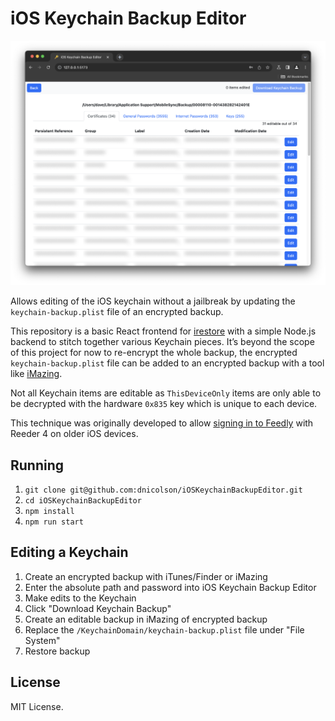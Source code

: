 # iOS Keychain Backup Editor

<p align="center">
  <img src="./screenshot.png">
</p>

Allows editing of the iOS keychain without a jailbreak by updating the `keychain-backup.plist` file of an encrypted backup.

This repository is a basic React frontend for [irestore](https://github.com/dnicolson/node-irestore) with a simple Node.js backend to stitch together various Keychain pieces. It’s beyond the scope of this project for now to re-encrypt the whole backup, the encrypted `keychain-backup.plist` file can be added to an encrypted backup with a tool like [iMazing](https://imazing.com/).

Not all Keychain items are editable as `ThisDeviceOnly` items are only able to be decrypted with the hardware `0x835` key which is unique to each device.

This technique was originally developed to allow [signing in to Feedly](https://gist.github.com/dnicolson/73c9f7359db9f61b3621a1e4918aa136) with Reeder 4 on older iOS devices.

## Running

1. `git clone git@github.com:dnicolson/iOSKeychainBackupEditor.git`
2. `cd iOSKeychainBackupEditor`
1. `npm install`
2. `npm run start`

## Editing a Keychain
1. Create an encrypted backup with iTunes/Finder or iMazing
2. Enter the absolute path and password into iOS Keychain Backup Editor
3. Make edits to the Keychain
4. Click "Download Keychain Backup"
5. Create an editable backup in iMazing of encrypted backup
6. Replace the `/KeychainDomain/keychain-backup.plist` file under "File System"
7. Restore backup

## License

MIT License.